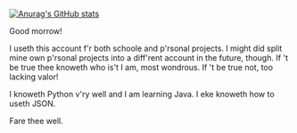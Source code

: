 [![Anurag's GitHub stats](https://github-readme-stats.vercel.app/api?username=RememberThePorter)](https://github.com/anuraghazra/github-readme-stats)

Good morrow!

I useth this account f'r both schoole and p'rsonal projects. I might did split mine own p'rsonal projects into a diff'rent account in the future, though. If 't be true thee knoweth who is't I am, most wondrous. If 't be true not, too lacking valor!

I knoweth Python v'ry well and I am learning Java. I eke knoweth how to useth JSON.

Fare thee well.
